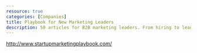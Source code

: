 ```yaml
---
resource: true
categories: [Companies]
title: Playbook for New Marketing Leaders
description: 50 articles for B2B marketing leaders. From hiring to lead generation.
---
```


http://www.startupmarketingplaybook.com/

